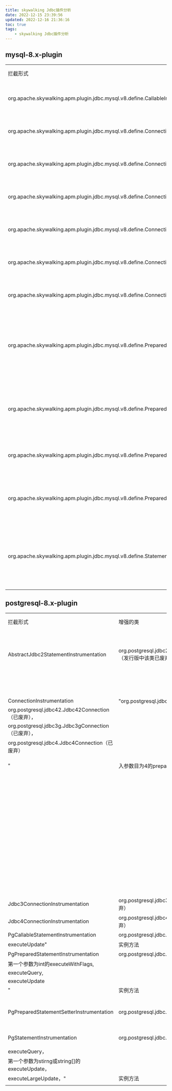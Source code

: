 ```yaml
---
title: skywalking Jdbc插件分析
date: 2022-12-15 23:39:56
updated: 2022-12-16 21:36:16
toc: true
tags: 
    - skywalking Jdbc插件分析
---
```


## mysql-8.x-plugin
<table>
   <tr>
      <td>拦截形式</td>
      <td>增强的类</td>
      <td>增强方法</td>
      <td>类型</td>
      <td>方法说明</td>
      <td>拦截器</td>
      <td>执行前</td>
      <td>执行后</td>
      <td>报错</td>
   </tr>
   <tr>
      <td>org.apache.skywalking.apm.plugin.jdbc.mysql.v8.define.CallableInstrumentation</td>
      <td>com.mysql.cj.jdbc.CallableStatement</td>
      <td>execute、executeQuery、executeUpdate</td>
      <td>实例方法</td>
      <td>调用存储过程类增强，拦截存储过程的执行方法</td>
      <td>org.apache.skywalking.apm.plugin.jdbc.mysql.PreparedStatementExecuteMethodsInterceptor</td>
      <td>创建ExitSpan，追踪本次数据库调用</td>
      <td>ContextManager.stopSpan()，结束追踪</td>
      <td>ContextManager.activeSpan().errorOccurred().log(t)，记录异常堆栈</td>
   </tr>
   <tr>
      <td>org.apache.skywalking.apm.plugin.jdbc.mysql.v8.define.ConnectionImplCreateInstrumentation</td>
      <td>com.mysql.cj.jdbc.ConnectionImpl</td>
      <td>getInstance</td>
      <td>静态方法</td>
      <td>拦截获取数据库连接方法</td>
      <td>org.apache.skywalking.apm.plugin.jdbc.mysql.v8.ConnectionCreateInterceptor</td>
      <td></td>
      <td>记录数据库连接信息connectionInfo (dbType,dbName,dbPeer...)</td>
      <td></td>
   </tr>
   <tr>
      <td>org.apache.skywalking.apm.plugin.jdbc.mysql.v8.define.ConnectionInstrumentation</td>
      <td>com.mysql.cj.jdbc.ConnectionImpl</td>
      <td>prepareStatement</td>
      <td>实例方法</td>
      <td>创建一个PreparedStatement对象，该对象用于预编译和发送sql,获得执行结果</td>
      <td>org.apache.skywalking.apm.plugin.jdbc.mysql.CreatePreparedStatementInterceptor</td>
      <td></td>
      <td>记录statement信息StatementEnhanceInfos（connectionInfo,statementName,sql...）</td>
      <td></td>
   </tr>
   <tr>
      <td>org.apache.skywalking.apm.plugin.jdbc.mysql.v8.define.ConnectionInstrumentation</td>
      <td>com.mysql.cj.jdbc.ConnectionImpl</td>
      <td>prepareCall</td>
      <td>实例方法</td>
      <td>创建一个CallableStatement。此对象用于调用数据库存储过程</td>
      <td>org.apache.skywalking.apm.plugin.jdbc.mysql.CreateCallableStatementInterceptor</td>
      <td></td>
      <td>记录statement信息StatementEnhanceInfos（connectionInfo,statementName,sql...）</td>
      <td></td>
   </tr>
   <tr>
      <td>org.apache.skywalking.apm.plugin.jdbc.mysql.v8.define.ConnectionInstrumentation</td>
      <td>com.mysql.cj.jdbc.ConnectionImpl</td>
      <td>createStatement,参数数量为2</td>
      <td>实例方法</td>
      <td>创建一个Statement对象，Statement用于发送sql语句到数据库和获得返回结果</td>
      <td>org.apache.skywalking.apm.plugin.jdbc.mysql.CreateStatementInterceptor</td>
      <td></td>
      <td>记录statement信息StatementEnhanceInfos（connectionInfo,statementName...）</td>
      <td></td>
   </tr>
   <tr>
      <td>org.apache.skywalking.apm.plugin.jdbc.mysql.v8.define.ConnectionInstrumentation</td>
      <td>com.mysql.cj.jdbc.ConnectionImpl</td>
      <td>commit、rollback、close、releaseSavepoint</td>
      <td>实例方法</td>
      <td>事务相关操作</td>
      <td>org.apache.skywalking.apm.plugin.jdbc.ConnectionServiceMethodInterceptor</td>
      <td>创建ExitSpan，追踪本次数据库调用</td>
      <td>ContextManager.stopSpan()，结束追踪</td>
      <td>ContextManager.activeSpan().errorOccurred().log(t)，记录异常堆栈</td>
   </tr>
   <tr>
      <td>org.apache.skywalking.apm.plugin.jdbc.mysql.v8.define.ConnectionInstrumentation</td>
      <td>com.mysql.cj.jdbc.ConnectionImpl</td>
      <td>setCatalog</td>
      <td>实例方法</td>
      <td>设置给定目录名称，以便选择要在其中进行工作的此 Connection 对象数据库的子空间</td>
      <td>org.apache.skywalking.apm.plugin.jdbc.mysql.SetCatalogInterceptor</td>
      <td>获取connectionInfo，调用setDatabaseName(),记录目录名称catalog</td>
      <td></td>
      <td></td>
   </tr>
   <tr>
      <td>org.apache.skywalking.apm.plugin.jdbc.mysql.v8.define.PreparedStatementInstrumentation</td>
      <td>com.mysql.cj.jdbc.ClientPreparedStatement、com.mysql.cj.jdbc.ServerPreparedStatement</td>
      <td>execute、executeQuery、executeUpdate、executeLargeUpdate</td>
      <td>实例方法</td>
      <td>ClientPreparedStatement是PreparedStatement接口的实现类，StatementImpl的子类；ServerPreparedStatement是ClientPreparedStatement的子类，预编译和发送sql的类</td>
      <td>org.apache.skywalking.apm.plugin.jdbc.mysql.PreparedStatementExecuteMethodsInterceptor</td>
      <td>创建ExitSpan，追踪本次数据库调用</td>
      <td>ContextManager.stopSpan()，结束追踪</td>
      <td>ContextManager.activeSpan().errorOccurred().log(t)，记录异常堆栈</td>
   </tr>
   <tr>
      <td>org.apache.skywalking.apm.plugin.jdbc.mysql.v8.define.PreparedStatementIgnoredSetterInstrumentation</td>
      <td>com.mysql.cj.jdbc.ClientPreparedStatement、com.mysql.cj.jdbc.ServerPreparedStatement</td>
      <td>setAsciiStream, setBinaryStream, setBlob, setBytes, setCharacterStream, setClob, setNCharacterStream, setNClob, setRef, setSQLXML, setUnicodeStream</td>
      <td>实例方法</td>
      <td>参数绑定（长文本）</td>
      <td>org.apache.skywalking.apm.plugin.jdbc.JDBCPreparedStatementIgnorableSetterInterceptor</td>
      <td>statementEnhanceInfos.setParameter(index, "?")，记录参数信息，避免数据太大，用”?“代替</td>
      <td></td>
      <td></td>
   </tr>
   <tr>
      <td>org.apache.skywalking.apm.plugin.jdbc.mysql.v8.define.PreparedStatementNullSetterInstrumentation</td>
      <td>com.mysql.cj.jdbc.ClientPreparedStatement、com.mysql.cj.jdbc.ServerPreparedStatement</td>
      <td>setNull</td>
      <td>实例方法</td>
      <td>参数绑定（null）</td>
      <td>org.apache.skywalking.apm.plugin.jdbc.JDBCPreparedStatementNullSetterInterceptor</td>
      <td>statementEnhanceInfos.setParameter(index, "NULL")，记录参数信息</td>
      <td></td>
      <td></td>
   </tr>
   <tr>
      <td>org.apache.skywalking.apm.plugin.jdbc.mysql.v8.define.PreparedStatementSetterInstrumentation</td>
      <td>com.mysql.cj.jdbc.ClientPreparedStatement、com.mysql.cj.jdbc.ServerPreparedStatement</td>
      <td>setArray, setBigDecimal, setBoolean, setByte, setDate, setDouble, setFloat, setInt, setLong, setNString, setObject, setRowId, setShort, setString, setTime, setTimestamp, setURL</td>
      <td>实例方法</td>
      <td>参数绑定</td>
      <td>org.apache.skywalking.apm.plugin.jdbc.JDBCPreparedStatementSetterInterceptor</td>
      <td>statementEnhanceInfos.setParameter(index, parameter)，记录参数信息</td>
      <td></td>
      <td></td>
   </tr>
   <tr>
      <td>org.apache.skywalking.apm.plugin.jdbc.mysql.v8.define.StatementInstrumentation</td>
      <td>com.mysql.cj.jdbc.StatementImpl</td>
      <td>execute、executeQuery、executeUpdate、executeLargeUpdate、executeBatchInternal、executeUpdateInternal、executeQuery、executeBatch</td>
      <td>实例方法</td>
      <td>StatementImpl是Statement接口的实现类，用于发送sql命令，获得查询结果。</td>
      <td>org.apache.skywalking.apm.plugin.jdbc.mysql.StatementExecuteMethodsInterceptor</td>
      <td>创建ExitSpan，追踪本次数据库调用</td>
      <td>ContextManager.stopSpan()，结束追踪</td>
      <td>ContextManager.activeSpan().errorOccurred().log(t)，记录异常堆栈</td>
   </tr>
   <tr>
      <td></td>
   </tr>
</table>

## postgresql-8.x-plugin

<table>
   <tr>
      <td>拦截形式</td>
      <td>增强的类</td>
      <td>增强方法</td>
      <td>类型</td>
      <td>方法说明</td>
      <td>拦截器</td>
      <td>执行前</td>
      <td>执行后</td>
      <td>报错</td>
   </tr>
   <tr>
      <td>AbstractJdbc2StatementInstrumentation</td>
      <td>org.postgresql.jdbc2.AbstractJdbc2Statement（发行版中该类已废弃）</td>
      <td>无参的execute，executeQuery，executeUpdate</td>
      <td>实例方法</td>
      <td>sql语句执行方法</td>
      <td>org.apache.skywalking.apm.plugin.jdbc.postgresql.PreparedStatementExecuteMethodsInterceptor</td>
      <td>创建ExitSpan，追踪本次数据库调用</td>
      <td>结束追踪</td>
      <td>记录错误堆栈</td>
   </tr>
   <tr>
      <td></td>
      <td></td>
      <td>入参数目为1的execute，executeQuery，executeUpdate</td>
      <td>实例方法</td>
      <td>sql语句执行方法</td>
      <td>org.apache.skywalking.apm.plugin.jdbc.postgresql.StatementExecuteMethodsInterceptor</td>
      <td>同上</td>
      <td>同上</td>
      <td>同上</td>
   </tr>
   <tr>
      <td>ConnectionInstrumentation</td>
      <td>"org.postgresql.jdbc.PgConnection，</td>
   </tr>
   <tr>
      <td>org.postgresql.jdbc42.Jdbc42Connection（已废弃），</td>
   </tr>
   <tr>
      <td>org.postgresql.jdbc3g.Jdbc3gConnection（已废弃），</td>
   </tr>
   <tr>
      <td>org.postgresql.jdbc4.Jdbc4Connection（已废弃）</td>
   </tr>
   <tr>
      <td></td>
   </tr>
   <tr>
      <td>"</td>
      <td>入参数目为4的prepareStatement</td>
      <td>实例方法</td>
      <td>创建一个PgPreparedStatement对象，该对象用于预编译和发送sql,获得执行结果</td>
      <td>org.apache.skywalking.apm.plugin.jdbc.postgresql.CreatePreparedStatementInterceptor</td>
      <td></td>
      <td>记录statement信息StatementEnhanceInfos（connectionInfo,statementName,sql...）</td>
      <td></td>
   </tr>
   <tr>
      <td></td>
      <td></td>
      <td>第二个参数类型为String[]的prepareStatement</td>
      <td>实例方法</td>
      <td>同上</td>
      <td>org.apache.skywalking.apm.plugin.jdbc.postgresql.JDBCPrepareStatementWithStringArrayInterceptor</td>
      <td></td>
      <td>记录statement信息StatementEnhanceInfos（connectionInfo,statementName,sql...）</td>
      <td></td>
   </tr>
   <tr>
      <td></td>
      <td></td>
      <td>入参数目为4的prepareCall</td>
      <td>实例方法</td>
      <td>创建一个CPgCallableStatement。此对象用于调用数据库存储过程</td>
      <td>org.apache.skywalking.apm.plugin.jdbc.postgresql.CreateCallableStatementInterceptor</td>
      <td></td>
      <td>创建PreparedStatement的代理SWPreparedStatement，记录（connectionInfo,statementName,sql...）</td>
      <td></td>
   </tr>
   <tr>
      <td></td>
      <td></td>
      <td>入参数目为3的createStatement</td>
      <td>实例方法</td>
      <td>创建一个PgStatement，该对象用于预编译和发送sql,获得执行结果</td>
      <td>org.apache.skywalking.apm.plugin.jdbc.postgresql.CreateStatementInterceptor</td>
      <td></td>
      <td>记录statement信息StatementEnhanceInfos（connectionInfo,statementName,sql...）</td>
      <td></td>
   </tr>
   <tr>
      <td></td>
      <td></td>
      <td>commit,rollback,close,releaseSavepoint</td>
      <td>实例方法</td>
      <td>数据库事务相关方法</td>
      <td>org.apache.skywalking.apm.plugin.jdbc.ConnectionServiceMethodInterceptor</td>
      <td>创建ExitSpan，追踪本次数据库调用</td>
      <td>结束追踪</td>
      <td>记录错误堆栈</td>
   </tr>
   <tr>
      <td>Jdbc3ConnectionInstrumentation</td>
      <td>org.postgresql.jdbc3.Jdbc3Connection（已废弃）</td>
      <td>同ConnectionInstrumentation,应该是重复的</td>
      <td>实例方法</td>
      <td></td>
      <td></td>
      <td></td>
      <td></td>
      <td></td>
   </tr>
   <tr>
      <td>Jdbc4ConnectionInstrumentation</td>
      <td>org.postgresql.jdbc4.Jdbc4Connection（已废弃）</td>
      <td>同上</td>
      <td>实例方法</td>
      <td></td>
      <td></td>
      <td></td>
      <td></td>
      <td></td>
   </tr>
   <tr>
      <td>PgCallableStatementInstrumentation</td>
      <td>org.postgresql.jdbc.PgCallableStatement</td>
      <td>"第一个参数为int的executeWithFlags，</td>
   </tr>
   <tr>
      <td>executeUpdate"</td>
      <td>实例方法</td>
      <td>执行sql方法</td>
      <td>org.apache.skywalking.apm.plugin.jdbc.postgresql.PreparedStatementExecuteMethodsInterceptor</td>
      <td>创建ExitSpan，追踪本次数据库调用</td>
      <td>结束追踪</td>
      <td>记录错误堆栈</td>
   </tr>
   <tr>
      <td>PgPreparedStatementInstrumentation</td>
      <td>org.postgresql.jdbc.PgPreparedStatement</td>
      <td>"第一个参数为string的execute，</td>
   </tr>
   <tr>
      <td>第一个参数为int的executeWithFlags,</td>
   </tr>
   <tr>
      <td>executeQuery,</td>
   </tr>
   <tr>
      <td>executeUpdate</td>
   </tr>
   <tr>
      <td>"</td>
      <td>实例方法</td>
      <td>执行sql方法</td>
      <td>同上</td>
      <td>创建ExitSpan，追踪本次数据库调用</td>
      <td>结束追踪</td>
      <td>记录错误堆栈</td>
   </tr>
   <tr>
      <td>PgPreparedStatementSetterInstrumentation</td>
      <td>org.postgresql.jdbc.PgPreparedStatement</td>
      <td>setAsciiStream, setBinaryStream, setBlob, setBytes, setCharacterStream, setClob, setNCharacterStream, setNClob, setRef, setSQLXML, setUnicodeStream</td>
      <td>实例方法</td>
      <td>参数绑定（长文本）</td>
      <td>org.apache.skywalking.apm.plugin.jdbc.JDBCPreparedStatementIgnorableSetterInterceptor</td>
      <td>statementEnhanceInfos.setParameter(index, "?")，记录参数信息，避免数据太大，用”?“代替</td>
      <td></td>
      <td></td>
   </tr>
   <tr>
      <td>PgStatementInstrumentation</td>
      <td>org.postgresql.jdbc.PgStatement</td>
      <td>"第一个参数为stirng或string[]的execute，</td>
   </tr>
   <tr>
      <td>executeQuery，</td>
   </tr>
   <tr>
      <td>第一个参数为stirng或string[]的executeUpdate，</td>
   </tr>
   <tr>
      <td>executeLargeUpdate，"</td>
      <td>实例方法</td>
      <td>执行sql方法</td>
      <td>org.apache.skywalking.apm.plugin.jdbc.postgresql.StatementExecuteMethodsInterceptor</td>
      <td>创建ExitSpan，追踪本次数据库调用</td>
      <td>结束追踪</td>
      <td>记录错误堆栈</td>
   </tr>
   <tr>
      <td></td>
   </tr>
</table>
